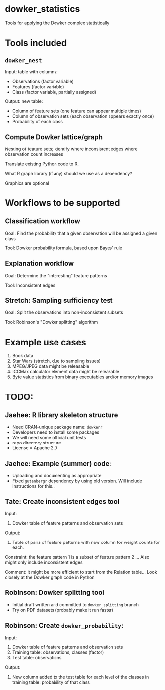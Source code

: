 # dowker_statistics
Tools for applying the Dowker complex statistically

# Tools included

## `dowker_nest`

Input: table with columns:
* Observations (factor variable)
* Features (factor variable)
* Class (factor variable, partially assigned)

Output: new table:
* Column of feature sets (one feature can appear multiple times)
* Column of observation sets (each observation appears exactly once)
* Probability of each class

## Compute Dowker lattice/graph

Nesting of feature sets; identify where inconsistent edges where observation count increases

Translate existing Python code to R.

What R graph library (if any) should we use as a dependency?

Graphics are optional

# Workflows to be supported

## Classification workflow

Goal: Find the probability that a given observation will be assigned a given class

Tool: Dowker probability formula, based upon Bayes' rule

## Explanation workflow

Goal: Determine the "interesting" feature patterns

Tool: Inconsistent edges

## Stretch: Sampling sufficiency test

Goal: Split the observations into non-inconsistent subsets

Tool: Robinson's "Dowker splitting" algorithm

# Example use cases

1. Book data 
2. Star Wars (stretch, due to sampling issues)
3. MPEG/JPEG data might be releasable
4. ICCMax calculator element data might be releasable
5. Byte value statistics from binary executables and/or memory images

# TODO:

## Jaehee: R library skeleton structure
 - Need CRAN-unique package name: `dowkerr`
 - Developers need to install some packages
 - We will need some official unit tests
 - repo directory structure
 - License = Apache 2.0
  
## Jaehee: Example (summer) code:
 - Uploading and documenting as appropriate
 - Fixed `gutenbergr` dependency by using old version.  Will include instructions for this...
 
## Tate: Create inconsistent edges tool
Input:
  1. Dowker table of feature patterns and observation sets

Output:
  1. Table of pairs of feature patterns with new column for weight counts for each.  
 
Constraint: the feature pattern 1 is a subset of feature pattern 2 ... Also might only include inconsistent edges

Comment: it might be more efficient to start from the Relation table... Look closely at the Dowker graph code in Python

## Robinson: Dowker splitting tool
 - Initial draft written and committed to `dowker_splitting` branch
 - Try on PDF datasets (probably make it run faster)

## Robinson: Create `dowker_probability`:
Input:
  1. Dowker table of feature patterns and observation sets
  2. Training table: observations, classes (factor)
  3. Test table: observations

Output:
  1. New column added to the test table for each level of the classes in training table: probability of that class
